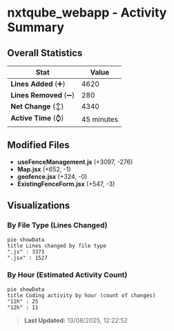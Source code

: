 # nxtqube_webapp - Activity Summary 

## Overall Statistics

| Stat                   | Value                                                             |
| ---------------------- | ----------------------------------------------------------------- |
| **Lines Added** (➕)   | 4620                                          |
| **Lines Removed** (➖) | 280                                        |
| **Net Change** (↕)    | 4340                |
| **Active Time** (⌚)   | 45 minutes |


## Modified Files
- **useFenceManagement.js** (+3097, -276)
- **Map.jsx** (+652, -1)
- **geofence.jsx** (+324, -0)
- **ExistingFenceForm.jsx** (+547, -3)

## Visualizations

### By File Type (Lines Changed)

```mermaid
pie showData
title Lines changed by file type
".js" : 3373
".jsx" : 1527
```

### By Hour (Estimated Activity Count)

```mermaid
pie showData
title Coding activity by hour (count of changes)
"11h" : 25
"12h" : 11
```


> **Last Updated:** 13/08/2025, 12:22:52